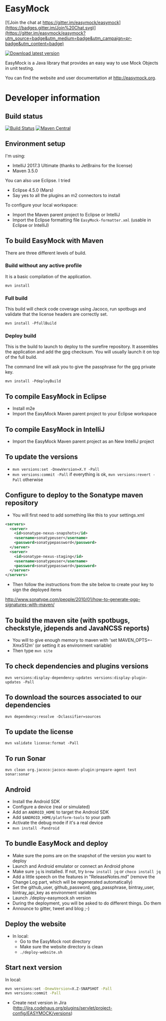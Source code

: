 EasyMock
========

[![Join the chat at https://gitter.im/easymock/easymock](https://badges.gitter.im/Join%20Chat.svg)](https://gitter.im/easymock/easymock?utm_source=badge&utm_medium=badge&utm_campaign=pr-badge&utm_content=badge)

[![Download latest version](https://api.bintray.com/packages/easymock/distributions/easymock/images/download.svg) ](https://bintray.com/easymock/distributions/easymock/_latestVersion)

EasyMock is a Java library that provides an easy way to use Mock Objects in unit testing.

You can find the website and user documentation at http://easymock.org.

Developer information
=====================

Build status
-------------
[![Build Status](https://travis-ci.org/easymock/easymock.svg?branch=master)](https://travis-ci.org/easymock/easymock)
[![Maven Central](https://maven-badges.herokuapp.com/maven-central/org.easymock/easymock/badge.svg)](https://maven-badges.herokuapp.com/maven-central/org.easymock/easymock)

Environment setup
-----------------

I'm using:
- IntelliJ 2017.3 Ultimate (thanks to JetBrains for the license)
- Maven 3.5.0

You can also use Eclipse. I tried 
- Eclipse 4.5.0 (Mars)
- Say yes to all the plugins an m2 connectors to install

To configure your local workspace:
- Import the Maven parent project to Eclipse or IntelliJ
- Import the Eclipse formatting file `EasyMock-formatter.xml` (usable in Eclipse or IntelliJ)

To build EasyMock with Maven
----------------------------

There are three different levels of build.

### Build without any active profile

It is a basic compilation of the application.

`mvn install`

### Full build

This build will check code coverage using Jacoco, run spotbugs and
validate that the license headers are correctly set.

`mvn install -PfullBuild`

### Deploy build

This is the build to launch to deploy to the surefire repository. It assembles the application and add
the gpg checksum. You will usually launch it on top of the full build.

The command line will ask you to give the passphrase for the gpg private key.

`mvn install -PdeployBuild`

To compile EasyMock in Eclipse
-----------------------------
- Install m2e
- Import the EasyMock Maven parent project to your Eclipse workspace

To compile EasyMock in IntelliJ
-----------------------------
- Import the EasyMock Maven parent project as an New IntelliJ project

To update the versions
----------------------
- `mvn versions:set -DnewVersion=X.Y -Pall`
- `mvn versions:commit -Pall` if everything is ok, `mvn versions:revert -Pall` otherwise

Configure to deploy to the Sonatype maven repository
----------------------------------------------------
- You will first need to add something like this to your settings.xml
```xml
<servers>
  <server>
    <id>sonatype-nexus-snapshots</id>
    <username>sonatypeuser</username>
    <password>sonatypepassword</password>
  </server>
  <server>
    <id>sonatype-nexus-staging</id>
    <username>sonatypeuser</username>
    <password>sonatypepassword</password>
  </server>
</servers>
```
- Then follow the instructions from the site below to create your key to sign the deployed items

http://www.sonatype.com/people/2010/01/how-to-generate-pgp-signatures-with-maven/

To build the maven site (with spotbugs, checkstyle, jdepends and JavaNCSS reports)
--------------------------------------------------------------------------------------
- You will to give enough memory to maven with 'set MAVEN_OPTS=-Xmx512m' (or setting it as environment variable)
- Then type `mvn site`

To check dependencies and plugins versions
--------------------------------------------------------------------------------------
`mvn versions:display-dependency-updates versions:display-plugin-updates -Pall`

To download the sources associated to our dependencies
--------------------------------------------------------------------------------------
`mvn dependency:resolve -Dclassifier=sources`

To update the license
--------------------------------------------------------------------------------------
`mvn validate license:format -Pall`

To run Sonar
--------------------------------------------------------------------------------------
`mvn clean org.jacoco:jacoco-maven-plugin:prepare-agent test sonar:sonar`

Android
--------------------------------------------------------------------------------------
- Install the Android SDK
- Configure a device (real or simulated)
- Add an `ANDROID_HOME` to target the Android SDK
- Add `$ANDROID_HOME/platform-tools` to your path 
- Activate the debug mode if it's a real device
- `mvn install -Pandroid`

To bundle EasyMock and deploy
--------------------------------------------------------------------------------------
- Make sure the poms are on the snapshot of the version you want to deploy
- Launch and Android emulator or connect an Android phone
- Make sure `jq` is installed. If not, try `brew install jq` or `choco install jq`
- Add a little speech on the features in "ReleaseNotes.md" (remove the Change Log part, which will be regenerated automatically)
- Set the github_user, github_password, gpg_passphrase, bintray_user, bintray_api_key as environment variables
- Launch ./deploy-easymock.sh version
- During the deployment, you will be asked to do different things. Do them
- Announce to gitter, tweet and blog ;-)

Deploy the website
--------------------------------------------------------------------------------------
- In local:
  - Go to the EasyMock root directory
  - Make sure the website directory is clean
  - `./deploy-website.sh`

Start next version
--------------------------------------------------------------------------------------
In local:
```bash
mvn versions:set -DnewVersion=X.Z-SNAPSHOT -Pall
mvn versions:commit -Pall
```
- Create next version in Jira (http://jira.codehaus.org/plugins/servlet/project-config/EASYMOCK/versions)
